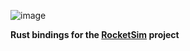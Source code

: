 ![image](https://user-images.githubusercontent.com/36944229/219303954-7267bce1-b7c5-4f15-881c-b9545512e65b.png)

**Rust bindings for the [RocketSim](https://github.com/ZealanL/RocketSim) project**
